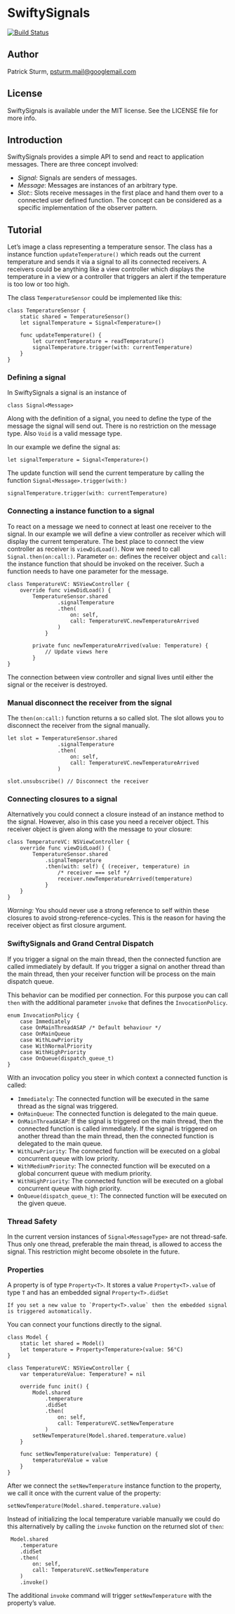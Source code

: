 # SwiftySignals

[![Build Status](https://travis-ci.org/psturm-swift/SwiftySignals.svg?branch=master)](https://travis-ci.org/psturm-swift/SwiftySignals)

## Author
Patrick Sturm, psturm.mail@googlemail.com

## License
SwiftySignals is available under the MIT license. See the LICENSE file for more info.

## Introduction
SwiftySignals provides a simple API to send and react to application messages.
There are three concept involved:
- *Signal:* Signals are senders of messages.
- *Message*: Messages are instances of an arbitrary type.
- *Slot:*: Slots receive messages in the first place and hand them over to a connected user defined function.
The concept can be considered as a specific implementation of the observer pattern.

## Tutorial
Let’s image a class representing a temperature sensor. The class has a instance function `updateTemperature()` which reads out the current temperature and sends it via a signal to all its connected receivers. A receivers could be anything like a view controller which displays the temperature in a view or a controller that triggers an alert if the temperature is too low or too high.

The class `TemperatureSensor` could be implemented like this:

	class TemperatureSensor {
	    static shared = TemperatureSensor()
	    let signalTemperature = Signal<Temperature>()
	
	    func updateTemperature() {
	        let currentTemperature = readTemperature()
	        signalTemperature.trigger(with: currentTemperature)
	    }
	}

### Defining a signal
In SwiftySignals a signal is an instance of

	class Signal<Message>

Along with the definition of a signal, you need to define the type of the message the signal will send out. There is no restriction on the message type. Also `Void` is a valid message type.

In our example we define the signal as:

	let signalTemperature = Signal<Temperature>()

The update function will send the current temperature by calling the function `Signal<Message>.trigger(with:)`

	signalTemperature.trigger(with: currentTemperature)

### Connecting a instance function to a signal
To react on a message we need to connect at least one receiver to the signal. In our example we will define a view controller as receiver which will display the current temperature.
The best place to connect the view controller as receiver is `viewDidLoad()`.  Now we need to call `Signal.then(on:call:)`. Parameter `on:` defines the receiver object and `call:` the instance function that should be invoked on the receiver. Such a function needs to have one parameter for the message.

	class TemperatureVC: NSViewController {
	    override func viewDidLoad() {
	        TemperatureSensor.shared
	                .signalTemperature
	                .then(
	                    on: self, 
	                    call: TemperatureVC.newTemperatureArrived
	                )
	            }
	
	        private func newTemperatureArrived(value: Temperature) {
	            // Update views here
	        }
	}

The connection between view controller and signal lives until either the signal or the receiver is destroyed.

### Manual disconnect the receiver from the signal
The `then(on:call:)` function returns a so called slot. The slot allows you to disconnect the receiver from the signal manually.

	let slot = TemperatureSensor.shared
	                .signalTemperature
	                .then(
	                    on: self, 
	                    call: TemperatureVC.newTemperatureArrived
	                )
	
	slot.unsubscribe() // Disconnect the receiver

### Connecting closures to a signal
Alternatively you could connect a closure instead of an instance method to the signal. However, also in this case you need a receiver object. This receiver object is given along with the message to your closure:

	class TemperatureVC: NSViewController {
	    override func viewDidLoad() {
	        TemperatureSensor.shared
	            .signalTemperature
	            .then(with: self) { (receiver, temperature) in
	                /* receiver === self */
	                receiver.newTemperatureArrived(temperature)
	            }
	    }
	}

*Warning:* You should never use a strong reference to self within these closures to avoid strong-reference-cycles. This is the reason for having the receiver object as first closure argument.

### SwiftySignals and Grand Central Dispatch
If you trigger a signal on the main thread, then the connected function are called immediately by default. If you trigger a signal on another thread than the main thread, then your receiver function will be process on the main dispatch queue.

This behavior can be modified per connection. For this purpose you can call `then` with the additional parameter `invoke` that defines the `InvocationPolicy`.

	enum InvocationPolicy {
	    case Immediately
	    case OnMainThreadASAP /* Default behaviour */
	    case OnMainQueue
	    case WithLowPriority
	    case WithNormalPriority
	    case WithHighPriority
	    case OnQueue(dispatch_queue_t)
	}

With an invocation policy you steer in which context a connected function is called:
- `Immediately`: The connected function will be executed in the same thread as the signal was triggered.
- `OnMainQueue`: The connected function is delegated to the main queue.
- `OnMainThreadASAP`: If the signal is triggered on the main thread, then the connected function is called immediately. If the signal is triggered on another thread than the main thread, then the connected function is delegated to the main queue.
- `WithLowPriority`: The connected function will be executed on a global concurrent queue with low priority.
- `WithMediumPriority`: The connected function will be executed on a global concurrent queue with medium priority.
- `WithHighPriority`: The connected function will be executed on a global concurrent queue with high priority.
- `OnQueue(dispatch_queue_t)`: The connected function will be executed on the given queue.

### Thread Safety
In the current version instances of `Signal<MessageType>` are not thread-safe. Thus only one thread, preferable the main thread, is allowed to access the signal. This restriction might become obsolete in the future.

### Properties
A property is of type `Property<T>`. It stores a value `Property<T>.value` of type `T` and has an embedded signal `Property<T>.didSet`
	
	If you set a new value to `Property<T>.value` then the embedded signal is triggered automatically.
You can connect your functions directly to the signal.

	class Model {
	    static let shared = Model()
	    let temperature = Property<Temperature>(value: 56°C)
	}
	
	class TemperatureVC: NSViewController {
	    var temperatureValue: Temperature? = nil
	
	    override func init() {
	        Model.shared
	            .temperature
	            .didSet
	            .then(
	                on: self, 
	                call: TemperatureVC.setNewTemperature
	            )
	        setNewTemperature(Model.shared.temperature.value)
	    }
	
	    func setNewTemperature(value: Temperature) {
	        temperatureValue = value
	    }
	}

After we connect the `setNewTemperature` instance function to the property, we call it once with the current value of the property:

	setNewTemperature(Model.shared.temperature.value)

Instead of initializing the local temperature variable manually we could do this alternatively by calling the `invoke` function on the returned slot of `then`:

	 Model.shared
		.temperature
		.didSet
		.then(
			on: self, 
			call: TemperatureVC.setNewTemperature
		)
		.invoke()

The additional `invoke` command will trigger `setNewTemperature` with the property’s value.
